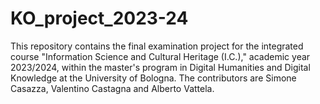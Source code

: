 # KO_project_2023-24
This repository contains the final examination project for the integrated course "Information Science and Cultural Heritage (I.C.)," academic year 2023/2024, within the master's program in Digital Humanities and Digital Knowledge at the University of Bologna. The contributors are Simone Casazza, Valentino Castagna and Alberto Vattela.
